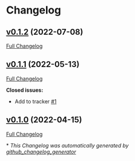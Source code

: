 # Changelog

## [v0.1.2](https://github.com/buluma/ansible-role-types/tree/v0.1.2) (2022-07-08)

[Full Changelog](https://github.com/buluma/ansible-role-types/compare/v0.1.1...v0.1.2)

## [v0.1.1](https://github.com/buluma/ansible-role-types/tree/v0.1.1) (2022-05-13)

[Full Changelog](https://github.com/buluma/ansible-role-types/compare/v0.1.0...v0.1.1)

**Closed issues:**

- Add to tracker [\#1](https://github.com/buluma/ansible-role-types/issues/1)

## [v0.1.0](https://github.com/buluma/ansible-role-types/tree/v0.1.0) (2022-04-15)

[Full Changelog](https://github.com/buluma/ansible-role-types/compare/c61847a861d31b58c414bf2e356fcff75b9af224...v0.1.0)



\* *This Changelog was automatically generated by [github_changelog_generator](https://github.com/github-changelog-generator/github-changelog-generator)*
